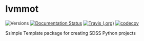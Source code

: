 # lvmmot

![Versions](https://img.shields.io/badge/python->3.7-blue)
[![Documentation Status](https://readthedocs.org/projects/sdss-lvmmot/badge/?version=latest)](https://sdss-lvmmot.readthedocs.io/en/latest/?badge=latest)
[![Travis (.org)](https://img.shields.io/travis/sdss/lvmmot)](https://travis-ci.org/sdss/lvmmot)
[![codecov](https://codecov.io/gh/sdss/lvmmot/branch/main/graph/badge.svg)](https://codecov.io/gh/sdss/lvmmot)

Ssimple Template package for creating SDSS Python projects
